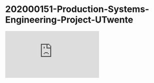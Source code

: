 # 202000151-Production-Systems-Engineering-Project-UTwente

![Systems Engineering](https://raw.githubusercontent.com/kirtan2605/202000151-Production-Systems-Engineering-Project-UTwente/master/2.%20Posters/0.%20Systems_Engineering.pdf?raw=true)
